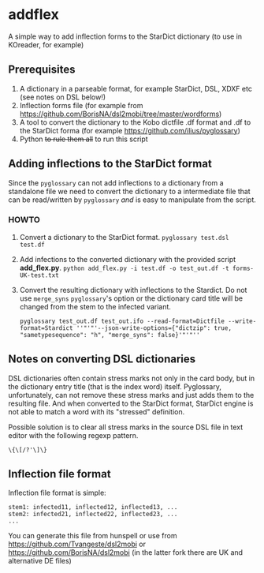 # addflex

A simple way to add inflection forms to the StarDict dictionary (to use in KOreader, for example)

## Prerequisites

1. A dictionary in a parseable format, for example StarDict, DSL, XDXF etc (see notes on DSL below!)
2. Inflection forms file (for example from https://github.com/BorisNA/dsl2mobi/tree/master/wordforms)
3. A tool to convert the dictionary to the Kobo dictfile .df format and .df to the StarDict forma (for example https://github.com/ilius/pyglossary)
4. Python ~~to rule them all~~ to run this script

## Adding inflections to the StarDict format

Since the `pyglossary` can not add inflections to a dictionary from a standalone file we need to convert the dictionary to a intermediate file that can be read/written by `pyglossary` *and* is easy to manipulate from the script.

### HOWTO

1. Convert a dictionary to the StarDict format.
   `pyglossary test.dsl test.df`

2. Add infections to the converted dictionary with the provided script **add_flex.py**. 
   `python add_flex.py -i test.df -o test_out.df -t forms-UK-test.txt`

3. Convert the resulting dictionary with inflections to the Stardict. Do not use `merge_syns` `pyglossary`'s option or the dictionary card title will be changed from the stem to the infected variant.

   `pyglossary test_out.df test_out.ifo --read-format=Dictfile --write-format=Stardict ''"'"'--json-write-options={"dictzip": true, "sametypesequence": "h", "merge_syns": false}'"'"'' `
   

## Notes on converting DSL dictionaries

DSL dictionaries often contain stress marks not only in the card body, but in the dictionary entry title (that is the index word) itself. Pyglossary, unfortunately, can not remove these stress marks and just adds them to the resulting file. And when converted to the StarDict format, StarDict engine is not able to match a word with its "stressed" definition.

Possible solution is to clear all stress marks in the source DSL file in text editor with the following regexp pattern.

```
\{\[/?'\]\}
```

## Inflection file format

Inflection file format is simple:

```
stem1: infected11, inflected12, inflected13, ...
stem2: infected21, inflected22, inflected23, ...
...

```

You can generate this file from hunspell or use from https://github.com/Tvangeste/dsl2mobi or  https://github.com/BorisNA/dsl2mobi (in the latter fork there are UK and alternative DE files)


